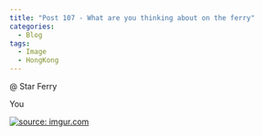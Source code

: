 ```yaml
---
title: "Post 107 - What are you thinking about on the ferry"
categories:
  - Blog
tags:
  - Image
  - HongKong
---
```


@ Star Ferry

You

<a href="https://imgur.com/RzuP8v5"><img src="https://i.imgur.com/RzuP8v5.jpg" title="source: imgur.com" /></a>

<script src="https://utteranc.es/client.js"
        repo="serendipityinlife/serendipityinlife.github.io"
        issue-term="pathname"
        theme="github-light"
        crossorigin="anonymous"
        async>
</script>
